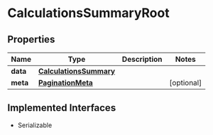 

# CalculationsSummaryRoot


## Properties

Name | Type | Description | Notes
------------ | ------------- | ------------- | -------------
**data** | [**CalculationsSummary**](CalculationsSummary.md) |  | 
**meta** | [**PaginationMeta**](PaginationMeta.md) |  |  [optional]


## Implemented Interfaces

* Serializable


